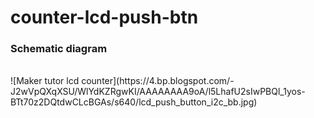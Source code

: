 # counter-lcd-push-btn
<h3>Schematic diagram</h3>
<br>
![Maker tutor lcd counter](https://4.bp.blogspot.com/-J2wVpQXqXSU/WlYdKZRgwKI/AAAAAAAA9oA/l5LhafU2sIwPBQl_1yos-BTt70z2DQtdwCLcBGAs/s640/lcd_push_button_i2c_bb.jpg)
